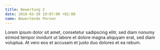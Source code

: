 ```yaml
---
title: Bewertung 2
date: 2018-03-30 19:07:00 +02:00
name: Bewertende Person
---
```


Lorem ipsum dolor sit amet, consetetur sadipscing elitr, sed diam nonumy eirmod tempor invidunt ut labore et dolore magna aliquyam erat, sed diam voluptua. At vero eos et accusam et justo duo dolores et ea rebum.